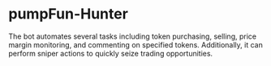 # pumpFun-Hunter
The bot automates several tasks including token purchasing, selling, price margin monitoring, and commenting on specified tokens. Additionally, it can perform sniper actions to quickly seize trading opportunities.
